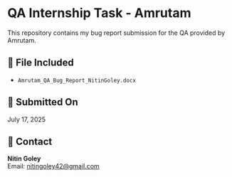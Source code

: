 # QA Internship Task - Amrutam

This repository contains my bug report submission for the QA  provided by Amrutam.

## 📄 File Included
- `Amrutam_QA_Bug_Report_NitinGoley.docx`

## 📅 Submitted On
July 17, 2025

## 🔗 Contact
**Nitin Goley**  
Email: nitingoley42@gmail.com
